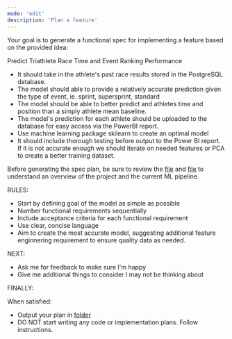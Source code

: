 ```yaml
---
mode: 'edit'
description: 'Plan a feature'
---
```


Your goal is to generate a functional spec for implementing a feature based on the provided idea:

<idea>
Predict Triathlete Race Time and Event Ranking Performance

- It should take in the athlete's past race results stored in the PostgreSQL database.
- The model should able to provide a relatively accurate prediction given the type of event, ie. sprint, supersprint, standard
- The model should be able to better predict and athletes time and position than a simply athlete mean baseline.
- The model's prediction for each athlete should be uploaded to the database for easy access via the PowerBI report. 
- Use machine learning package skilearn to create an optimal model
- It should include thorough testing before output to the Power BI report. If it is not accurate enough we should iterate on needed features or PCA to create a better training dataset.
</idea>

Before generating the spec plan, be sure to review the [file](../docs/summary.md) and [file](../docs/ml_outline.md) to understand an overview of the project and the current ML pipeline. 

RULES:
- Start by defining goal of the model as simple as possible
- Number functional requirements sequentially
- Include acceptance criteria for each functional requirement
- Use clear, concise language
- Aim to create the most accurate model, suggesting additional feature enginnering requirement to ensure quality data as needed. 

NEXT:

- Ask me for feedback to make sure I'm happy
- Give me additional things to consider I may not be thinking about

FINALLY:

When satisfied:

- Output your plan in [folder](/../docs/feature-name.md)
- DO NOT start writing any code or implementation plans. Follow instructions.